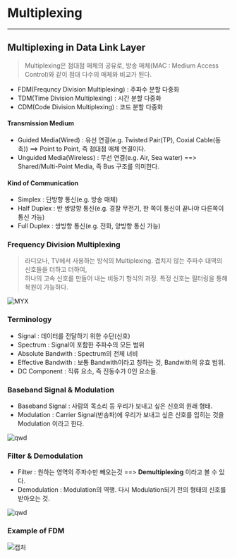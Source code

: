 # Multiplexing
---
## Multiplexing in Data Link Layer
>Multiplexing은 점대점 매체의 공유로, 방송 매체(MAC : Medium Access Control)와 같이 점대 다수의 매체와 비교가 된다.
- FDM(Frequncy Division Multiplexing) : 주파수 분할 다중화
- TDM(Time Division Multiplexing) : 시간 분할 다중화
- CDM(Code Division Multiplexing) : 코드 분할 다중화

#### Transmission Medium
- Guided Media(Wired) : 유선 연결(e.g. Twisted Pair(TP), Coxial Cable(동축)) ==> Point to Point, 즉 점대점 매체 연결이다.
- Unguided Media(Wireless) : 무선 연결(e.g. Air, Sea water) ==> Shared/Multi-Point Media, 즉 Bus 구조를 의미한다.  

#### Kind of Communication
- Simplex : 단방향 통신(e.g. 방송 매체)
- Half Duplex : 반 쌍방향 통신(e.g. 경찰 무전기, 한 쪽이 통신이 끝나야 다른쪽이 통신 가능)
- Full Duplex : 쌍방향 통신(e.g. 전화, 양방향 통신 가능)

### Frequency Division Multiplexing
>라디오나, TV에서 사용하는 방식의 Multiplexing.
>겹치지 않는 주파수 대역의 신호들을 더하고 더하여,  
>하나의 고속 신호를 만들어 내는 비동기 형식의 과정. 특정 신호는 필터링을 통해 복원이 가능하다.  

![MYX](https://user-images.githubusercontent.com/71700079/110632973-90b4d580-81eb-11eb-8731-dd965e4b5ecb.PNG)  

### Terminology
- Signal : 데이터를 전달하기 위한 수단(신호)
- Spectrum : Signal이 포함한 주파수의 모든 범위
- Absolute Bandwith : Spectrum의 전체 너비
- Effective Bandwith : 보통 Bandwith이라고 칭하는 것, Bandwith의 유효 범위.
- DC Component : 직류 요소, 즉 진동수가 0인 요소들.

### Baseband Signal & Modulation
- Baseband Signal : 사람의 목소리 등 우리가 보내고 싶은 신호의 원래 형태.
- Modulation : Carrier Signal(반송파)에 우리가 보내고 싶은 신호를 입히는 것을 Modulation 이라고 한다.  

![qwd](https://user-images.githubusercontent.com/71700079/111157785-a145c100-85da-11eb-8b97-9fd8410549a8.PNG)  

### Filter & Demodulation
- Filter : 원하는 영역의 주파수만 빼오는것 ==> __Demultiplexing__ 이라고 볼 수 있다.  
- Demodulation : Modulation의 역행. 다시 Modulation되기 전의 형태의 신호를 받아오는 것.  

![qwd](https://user-images.githubusercontent.com/71700079/111158744-c1c24b00-85db-11eb-984b-e00e28c8597f.PNG)  

### Example of FDM  

![캡처](https://user-images.githubusercontent.com/71700079/111158522-75770b00-85db-11eb-8399-a52a63f02081.PNG)
